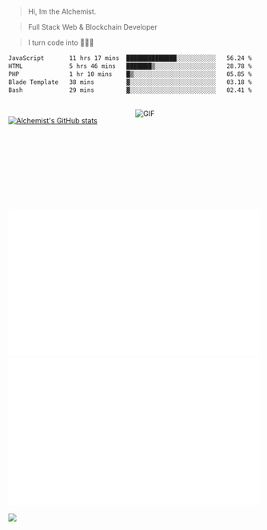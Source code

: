 > Hi, Im the Alchemist.

> Full Stack Web & Blockchain Developer

> I turn code into 💎💎💎

<!--START_SECTION:waka-->
```text
JavaScript       11 hrs 17 mins  ██████████████░░░░░░░░░░░   56.24 % 
HTML             5 hrs 46 mins   ███████▒░░░░░░░░░░░░░░░░░   28.78 % 
PHP              1 hr 10 mins    █▒░░░░░░░░░░░░░░░░░░░░░░░   05.85 % 
Blade Template   38 mins         ▓░░░░░░░░░░░░░░░░░░░░░░░░   03.18 % 
Bash             29 mins         ▓░░░░░░░░░░░░░░░░░░░░░░░░   02.41 % 
```
<!--END_SECTION:waka-->


<br />

<img align="right" alt="GIF" src="https://user-images.githubusercontent.com/5355808/139111924-210cc6fa-9fb1-4dac-929d-6324a5836a92.gif" width="250" height="200" />

[![Alchemist's GitHub stats](https://github-readme-stats.vercel.app/api?username=DrMaxis&show_icons=true&theme=outrun&count_private=true)](#)

![](https://raw.githubusercontent.com/DrMaxis/github-stats-transparent/output/generated/overview.svg)
![](https://raw.githubusercontent.com/DrMaxis/github-stats-transparent/output/generated/languages.svg)

 
<a href="https://count.getloli.com/"><img src="https://count.getloli.com/get/@:maxis-the-alchemist?theme=rule34"></a>
<!-- https://count.getloli.com/get/@alchemist?theme=rule34 -->
<br>


